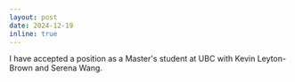 ```yaml
---
layout: post
date: 2024-12-19
inline: true
---
```


I have accepted a position as a Master's student at UBC with Kevin Leyton-Brown and Serena Wang.